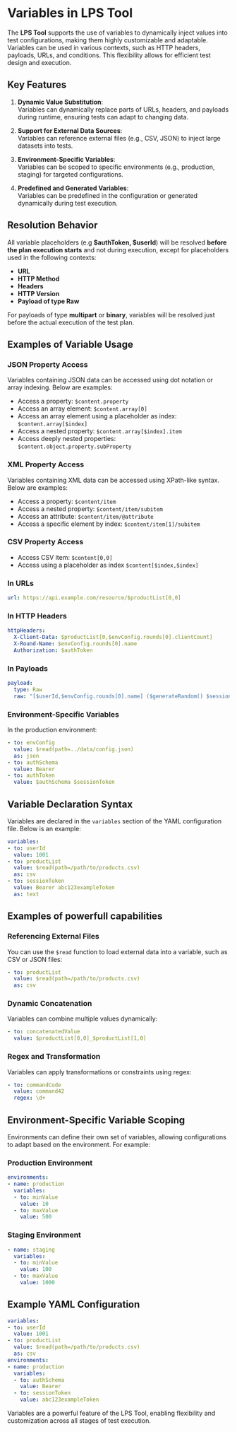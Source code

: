 
# Variables in LPS Tool

The **LPS Tool** supports the use of variables to dynamically inject values into test configurations, making them highly customizable and adaptable. Variables can be used in various contexts, such as HTTP headers, payloads, URLs, and conditions. This flexibility allows for efficient test design and execution.

## Key Features

1. **Dynamic Value Substitution**:  
   Variables can dynamically replace parts of URLs, headers, and payloads during runtime, ensuring tests can adapt to changing data.

2. **Support for External Data Sources**:  
   Variables can reference external files (e.g., CSV, JSON) to inject large datasets into tests.

3. **Environment-Specific Variables**:  
   Variables can be scoped to specific environments (e.g., production, staging) for targeted configurations.

4. **Predefined and Generated Variables**:  
   Variables can be predefined in the configuration or generated dynamically during test execution.

## Resolution Behavior

All variable placeholders (e.g **$authToken, $userId**) will be resolved **before the plan execution starts** and not during execution, except for placeholders used in the following contexts:
- **URL**
- **HTTP Method**
- **Headers**
- **HTTP Version**
- **Payload of type Raw**

For payloads of type **multipart** or **binary**, variables will be resolved just before the actual execution of the test plan.

## Examples of Variable Usage

### JSON Property Access
Variables containing JSON data can be accessed using dot notation or array indexing. Below are examples:

- Access a property: `$content.property`
- Access an array element:  `$content.array[0]`
- Access an array element using a placeholder as index: `$content.array[$index]`
- Access a nested property: `$content.array[$index].item`
- Access deeply nested properties: `$content.object.property.subProperty`

### XML Property Access
Variables containing XML data can be accessed using XPath-like syntax. Below are examples:

- Access a property: `$content/item`
- Access a nested property: `$content/item/subitem`
- Access an attribute: `$content/item/@attribute`
- Access a specific element by index: `$content/item[1]/subitem`

### CSV Property Access
- Access CSV item: `$content[0,0]`
- Access using a placeholder as index `$content[$index,$index]`


### In URLs
```yaml
url: https://api.example.com/resource/$productList[0,0]
```

### In HTTP Headers
```yaml
httpHeaders:
  X-Client-Data: $productList[0,$envConfig.rounds[0].clientCount]
  X-Round-Name: $envConfig.rounds[0].name
  Authorization: $authToken
```

### In Payloads
```yaml
payload:
  type: Raw
  raw: "[$userId,$envConfig.rounds[0].name] ($generateRandom() $sessionToken)"
```

### Environment-Specific Variables
In the production environment:
```yaml
- to: envConfig
  value: $read(path=../data/config.json)
  as: json
- to: authSchema
  value: Bearer
- to: authToken
  value: $authSchema $sessionToken
```

## Variable Declaration Syntax

Variables are declared in the `variables` section of the YAML configuration file. Below is an example:

```yaml
variables:
- to: userId
  value: 1001
- to: productList
  value: $read(path=/path/to/products.csv)
  as: csv
- to: sessionToken
  value: Bearer abc123exampleToken
  as: text
```

## Examples of powerfull capabilities

### Referencing External Files
You can use the `$read` function to load external data into a variable, such as CSV or JSON files:
```yaml
- to: productList
  value: $read(path=/path/to/products.csv)
  as: csv
```

### Dynamic Concatenation
Variables can combine multiple values dynamically:
```yaml
- to: concatenatedValue
  value: $productList[0,0]_$productList[1,0]
```

### Regex and Transformation
Variables can apply transformations or constraints using regex:
```yaml
- to: commandCode
  value: command42
  regex: \d+
```

## Environment-Specific Variable Scoping

Environments can define their own set of variables, allowing configurations to adapt based on the environment. For example:

### Production Environment
```yaml
environments:
- name: production
  variables:
  - to: minValue
    value: 10
  - to: maxValue
    value: 500
```

### Staging Environment
```yaml
- name: staging
  variables:
  - to: minValue
    value: 100
  - to: maxValue
    value: 1000
```

## Example YAML Configuration

```yaml
variables:
- to: userId
  value: 1001
- to: productList
  value: $read(path=/path/to/products.csv)
  as: csv
environments:
- name: production
  variables:
  - to: authSchema
    value: Bearer
  - to: sessionToken
    value: abc123exampleToken
```

Variables are a powerful feature of the LPS Tool, enabling flexibility and customization across all stages of test execution.
